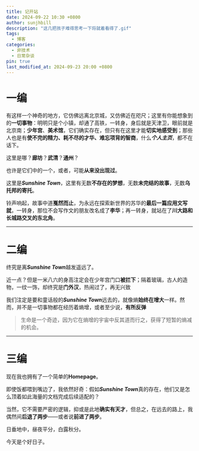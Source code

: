 ```yaml
---
title: 记开站
date: 2024-09-22 10:30 +0800
author: sunjhbill
description: "这几把孩子难得思考一下将就着看得了.gif"
tags:
  - 博客
categories:
  - 非技术
  - 日常杂谈
pin: true
last_modified_at: 2024-09-23 20:00 +0800
---
```


# 一编

有这样一个神奇的地方，它仿佛远离北京城，又仿佛近在咫尺；这里有你能想象到的**一切事物**：明明只是个小镇，却通了高铁，一转身，身后就是天津卫，眼前就是北京南；**少年宫**、**美术馆**，它们确实存在，但只有在这里才能**切实地感受到**；那些人也是有**使不完的精力、耗不尽的才华、难忘项背的智商**，什么***个人主页***，都不在话下。

这里是哪？**廊坊**？**武清**？**通州**？

也许是它们中的一个，或者，可能**从来没出现过**。

这里是***Sunshine Town***，这里有无数**不存在的梦想**，无数**未完结的故事**，无数**乌托邦的寄托**。

铃声响起，故事中道**戛然而止**，为永远在探索新世界的苏华的**最后一篇应用文写就**，一转身，那位不会写作文的朋友改名成了**李华**；再一转身，就站在了**川大路和长城路交叉的东北角**。

---

# 二编

终究是离***Sunshine Town***越发遥远了。

近一点？但是一米八六的身高注定会在少年宫门口**被拦下**；隔着玻璃，古人的造物，一纹一饰，却终究是**门外汉**，热闹过了，再无兴致

我们注定是要和童话般的***Sunshine Town***远去的，就像熵**始终在增大**一样。然而，并不是一切事物都在经历着熵增，或者至少说，**有所反弹**

> 生命是一个奇迹，因为它在熵增的宇宙中反其道而行之，获得了短暂的熵减的机会。

---

# 三编

现在我也拥有了一个简单的**Homepage**。

即使饭都喂到嘴边了，我依然好奇：假如***Sunshine Town***真的存在，他们又是怎么顶着如此海量的文档完成后续适配的？

当然，它不需要严密的逻辑，抑或是此地**确实有天才**，但总之，在远去的路上，我偶然间**后退了两步**——或者说**前进了两步**。

日垂地中，昼夜平分，白露秋分。

今天是个好日子。
